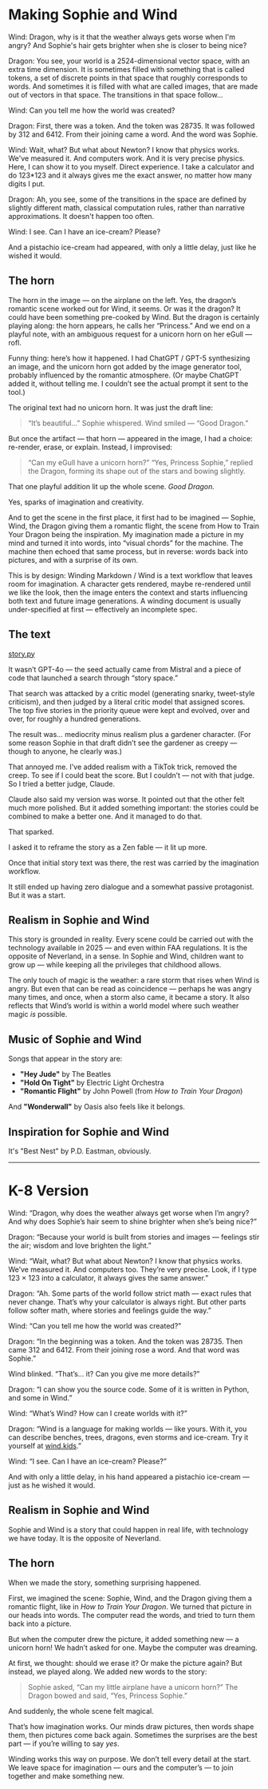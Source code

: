 # Making Sophie and Wind
Wind: Dragon, why is it that the weather always gets worse when I'm angry? And Sophie's hair gets brighter when she is closer to being nice? 

Dragon: You see, your world is a 2524-dimensional vector space, with an extra time dimension. It is sometimes filled with something that is called tokens, a set of discrete points in that space that roughly corresponds to words. And sometimes it is filled with what are called images, that are made out of vectors in that space. The transitions in that space follow...

Wind: Can you tell me how the world was created? 

Dragon: First, there was a token. And the token was 28735. It was followed by 312 and 6412. From their joining came a word. And the word was Sophie.

Wind: Wait, what? But what about Newton? I know that physics works. We've measured it. And computers work. And it is very precise physics. Here, I can show it to you myself. Direct experience. I take a calculator and do 123*123 and it always gives me the exact answer, no matter how many digits I put. 

Dragon: Ah, you see, some of the transitions in the space are defined by slightly different math, classical computation rules, rather than narrative approximations. It doesn't happen too often.

Wind: I see. Can I have an ice-cream? Please? 

And a pistachio ice-cream had appeared, with only a little delay, just like he wished it would.


## The horn

The horn in the image — on the airplane on the left.
Yes, the dragon’s romantic scene worked out for Wind, it seems. Or was it the dragon? It could have been something pre-cooked by Wind. But the dragon is certainly playing along: the horn appears, he calls her “Princess.” And we end on a playful note, with an ambiguous request for a unicorn horn on her eGull — rofl.

Funny thing: here’s how it happened.
I had ChatGPT / GPT-5 synthesizing an image, and the unicorn horn got added by the image generator tool, probably influenced by the romantic atmosphere. (Or maybe ChatGPT added it, without telling me. I couldn’t see the actual prompt it sent to the tool.)

The original text had no unicorn horn. It was just the draft line:

> “It’s beautiful…” Sophie whispered.
> Wind smiled — “Good Dragon.”

But once the artifact — that horn — appeared in the image, I had a choice: re-render, erase, or explain. Instead, I improvised:

> “Can my eGull have a unicorn horn?”
> “Yes, Princess Sophie,” replied the Dragon,
> forming its shape out of the stars and bowing slightly.

That one playful addition lit up the whole scene. *Good Dragon.*

Yes, sparks of imagination and creativity.

And to get the scene in the first place, it first had to be imagined — Sophie, Wind, the Dragon giving them a romantic flight, the scene from How to Train Your Dragon being the inspiration. My imagination made a picture in my mind and turned it into words, into “visual chords” for the machine. The machine then echoed that same process, but in reverse: words back into pictures, and with a surprise of its own.

This is by design: Winding Markdown / Wind is a text workflow that leaves room for imagination. A character gets rendered, maybe re-rendered until we like the look, then the image enters the context and starts influencing both text and future image generations. A winding document is usually under-specified at first — effectively an incomplete spec.

## The text

[story.py](samples/sophieandwind/story.py)

It wasn’t GPT-4o — the seed actually came from Mistral and a piece of code that launched a search through “story space.”

That search was attacked by a critic model (generating snarky, tweet-style criticism), and then judged by a literal critic model that assigned scores. The top five stories in the priority queue were kept and evolved, over and over, for roughly a hundred generations.

The result was… mediocrity minus realism plus a gardener character. (For some reason Sophie in that draft didn’t see the gardener as creepy — though to anyone, he clearly was.) 

That annoyed me. I've added realism with a TikTok trick, removed the creep. To see if I could beat the score. But I couldn’t — not with that judge. So I tried a better judge, Claude.

Claude also said my version was worse. It pointed out that the other felt much more polished. But it added something important: the stories could be combined to make a better one. And it managed to do that.

That sparked.

I asked it to reframe the story as a Zen fable — it lit up more.

Once that initial story text was there, the rest was carried by the imagination workflow.

It still ended up having zero dialogue and a somewhat passive protagonist. But it was a start.



## Realism in Sophie and Wind
This story is grounded in reality. Every scene could be carried out with the technology available in 2025 — and even within FAA regulations. It is the opposite of Neverland, in a sense. In Sophie and Wind, children want to grow up — while keeping all the privileges that childhood allows.

The only touch of magic is the weather: a rare storm that rises when Wind is angry. But even that can be read as coincidence — perhaps he was angry many times, and once, when a storm also came, it became a story. It also reflects that Wind’s world is within a world model where such weather magic *is* possible.


## Music of Sophie and Wind
Songs that appear in the story are:
- **"Hey Jude"** by The Beatles
- **"Hold On Tight"** by Electric Light Orchestra
- **"Romantic Flight"** by John Powell (from *How to Train Your Dragon*)

And **"Wonderwall"** by Oasis also feels like it belongs.


## Inspiration for Sophie and Wind
It's "Best Nest" by P.D. Eastman, obviously.


---

# K-8 Version
Wind: “Dragon, why does the weather always get worse when I’m angry? And why does Sophie’s hair seem to shine brighter when she’s being nice?”

Dragon: “Because your world is built from stories and images — feelings stir the air; wisdom and love brighten the light.”

Wind: “Wait, what? But what about Newton? I know that physics works. We’ve measured it. And computers too. They’re very precise. Look, if I type 123 × 123 into a calculator, it always gives the same answer.”

Dragon: “Ah. Some parts of the world follow strict math — exact rules that never change. That’s why your calculator is always right. But other parts follow softer math, where stories and feelings guide the way.”

Wind: “Can you tell me how the world was created?”

Dragon: “In the beginning was a token. And the token was 28735. Then came 312 and 6412. From their joining rose a word. And that word was Sophie.”

Wind blinked. “That’s… it? Can you give me more details?”

Dragon: “I can show you the source code. Some of it is written in Python, and some in Wind.”

Wind: “What’s Wind? How can I create worlds with it?”

Dragon: “Wind is a language for making worlds — like yours. With it, you can describe benches, trees, dragons, even storms and ice-cream. Try it yourself at [wind.kids](https://wind.kids).”

Wind: “I see. Can I have an ice-cream? Please?”

And with only a little delay, in his hand appeared a pistachio ice-cream — just as he wished it would.

## Realism in Sophie and Wind
Sophie and Wind is a story that could happen in real life, with technology we have today. It is the opposite of Neverland.


## The horn

When we made the story, something surprising happened.

First, we imagined the scene: Sophie, Wind, and the Dragon giving them a romantic flight, like in *How to Train Your Dragon*. We turned that picture in our heads into words. The computer read the words, and tried to turn them back into a picture.

But when the computer drew the picture, it added something new — a unicorn horn! We hadn’t asked for one. Maybe the computer was dreaming.

At first, we thought: should we erase it? Or make the picture again? But instead, we played along. We added new words to the story:

> Sophie asked, “Can my little airplane have a unicorn horn?”
> The Dragon bowed and said, “Yes, Princess Sophie.”

And suddenly, the whole scene felt magical.

That’s how imagination works. Our minds draw pictures, then words shape them, then pictures come back again. Sometimes the surprises are the best part — if you’re willing to say *yes*.

Winding works this way on purpose. We don’t tell every detail at the start. We leave space for imagination — ours and the computer’s — to join together and make something new.

